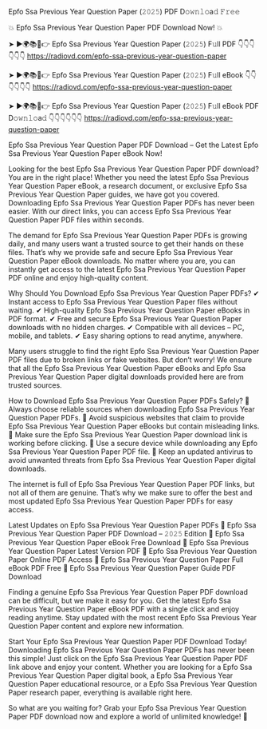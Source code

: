 Epfo Ssa Previous Year Question Paper (𝟸𝟶𝟸𝟻) PDF D𝚘𝚠𝚗𝚕𝚘a𝚍 𝙵𝚛𝚎𝚎

💥 Epfo Ssa Previous Year Question Paper PDF Download Now! 💥

➤ ►🌍📚📱👉 Epfo Ssa Previous Year Question Paper (𝟸𝟶𝟸𝟻) F𝚞ll PDF 👇👇👇👇👇👇
https://radiovd.com/epfo-ssa-previous-year-question-paper

➤ ►🌍📚📱👉 Epfo Ssa Previous Year Question Paper (𝟸𝟶𝟸𝟻) F𝚞ll eBook 👇👇👇👇👇👇
https://radiovd.com/epfo-ssa-previous-year-question-paper

➤ ►🌍📚📱👉 Epfo Ssa Previous Year Question Paper (𝟸𝟶𝟸𝟻) F𝚞ll eBook PDF D𝚘𝚠𝚗𝚕𝚘a𝚍 👇👇👇👇👇👇
https://radiovd.com/epfo-ssa-previous-year-question-paper

Epfo Ssa Previous Year Question Paper PDF Download – Get the Latest Epfo Ssa Previous Year Question Paper eBook Now!

Looking for the best Epfo Ssa Previous Year Question Paper PDF download? You are in the right place! Whether you need the latest Epfo Ssa Previous Year Question Paper eBook, a research document, or exclusive Epfo Ssa Previous Year Question Paper guides, we have got you covered. Downloading Epfo Ssa Previous Year Question Paper PDFs has never been easier. With our direct links, you can access Epfo Ssa Previous Year Question Paper PDF files within seconds.

The demand for Epfo Ssa Previous Year Question Paper PDFs is growing daily, and many users want a trusted source to get their hands on these files. That’s why we provide safe and secure Epfo Ssa Previous Year Question Paper eBook downloads. No matter where you are, you can instantly get access to the latest Epfo Ssa Previous Year Question Paper PDF online and enjoy high-quality content.

Why Should You Download Epfo Ssa Previous Year Question Paper PDFs?
✔ Instant access to Epfo Ssa Previous Year Question Paper files without waiting.
✔ High-quality Epfo Ssa Previous Year Question Paper eBooks in PDF format.
✔ Free and secure Epfo Ssa Previous Year Question Paper downloads with no hidden charges.
✔ Compatible with all devices – PC, mobile, and tablets.
✔ Easy sharing options to read anytime, anywhere.

Many users struggle to find the right Epfo Ssa Previous Year Question Paper PDF files due to broken links or fake websites. But don’t worry! We ensure that all the Epfo Ssa Previous Year Question Paper eBooks and Epfo Ssa Previous Year Question Paper digital downloads provided here are from trusted sources.

How to Download Epfo Ssa Previous Year Question Paper PDFs Safely?
📌 Always choose reliable sources when downloading Epfo Ssa Previous Year Question Paper PDFs.
📌 Avoid suspicious websites that claim to provide Epfo Ssa Previous Year Question Paper eBooks but contain misleading links.
📌 Make sure the Epfo Ssa Previous Year Question Paper download link is working before clicking.
📌 Use a secure device while downloading any Epfo Ssa Previous Year Question Paper PDF file.
📌 Keep an updated antivirus to avoid unwanted threats from Epfo Ssa Previous Year Question Paper digital downloads.

The internet is full of Epfo Ssa Previous Year Question Paper PDF links, but not all of them are genuine. That’s why we make sure to offer the best and most updated Epfo Ssa Previous Year Question Paper PDFs for easy access.

Latest Updates on Epfo Ssa Previous Year Question Paper PDFs
🔹 Epfo Ssa Previous Year Question Paper PDF Download – 𝟸𝟶𝟸𝟻 Edition
🔹 Epfo Ssa Previous Year Question Paper eBook Free Download
🔹 Epfo Ssa Previous Year Question Paper Latest Version PDF
🔹 Epfo Ssa Previous Year Question Paper Online PDF Access
🔹 Epfo Ssa Previous Year Question Paper Full eBook PDF Free
🔹 Epfo Ssa Previous Year Question Paper Guide PDF Download

Finding a genuine Epfo Ssa Previous Year Question Paper PDF download can be difficult, but we make it easy for you. Get the latest Epfo Ssa Previous Year Question Paper eBook PDF with a single click and enjoy reading anytime. Stay updated with the most recent Epfo Ssa Previous Year Question Paper content and explore new information.

Start Your Epfo Ssa Previous Year Question Paper PDF Download Today!
Downloading Epfo Ssa Previous Year Question Paper PDFs has never been this simple! Just click on the Epfo Ssa Previous Year Question Paper PDF link above and enjoy your content. Whether you are looking for a Epfo Ssa Previous Year Question Paper digital book, a Epfo Ssa Previous Year Question Paper educational resource, or a Epfo Ssa Previous Year Question Paper research paper, everything is available right here.

So what are you waiting for? Grab your Epfo Ssa Previous Year Question Paper PDF download now and explore a world of unlimited knowledge! 🚀